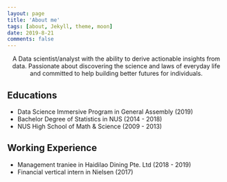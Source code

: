 ```yaml
---
layout: page
title: 'About me'
tags: [about, Jekyll, theme, moon]
date: 2019-8-21
comments: false
---
```

    
<center>A Data scientist/analyst with the ability to derive actionable insights from data. Passionate about discovering the science and laws of everyday life and committed to help building better futures for individuals.</center>

## Educations
* Data Science Immersive Program in General Assembly (2019)
* Bachelor Degree of Statistics in NUS (2014 - 2018)
* NUS High School of Math & Science (2009 - 2013)


## Working Experience
* Management traniee in Haidilao Dining Pte. Ltd (2018 - 2019)
* Financial vertical intern in Nielsen (2017)

